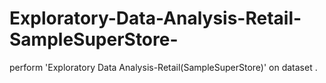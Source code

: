 # Exploratory-Data-Analysis-Retail-SampleSuperStore-
perform 'Exploratory Data Analysis-Retail(SampleSuperStore)' on dataset . 
